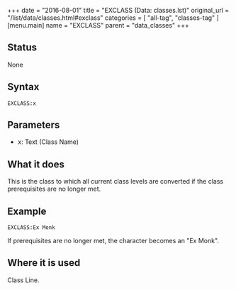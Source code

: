 +++
date = "2016-08-01"
title = "EXCLASS (Data: classes.lst)"
original_url = "/list/data/classes.html#exclass"
categories = [ "all-tag", "classes-tag" ]
[menu.main]
    name = "EXCLASS"
    parent = "data_classes"
+++

## Status

None

## Syntax

`EXCLASS:x`

## Parameters

-   x: Text (Class Name)



What it does
------------

This is the class to which all current class levels are converted if the
class prerequisites are no longer met.

Example
-------

`EXCLASS:Ex Monk`

If prerequisites are no longer met, the character becomes an "Ex Monk".

Where it is used
----------------

Class Line.

